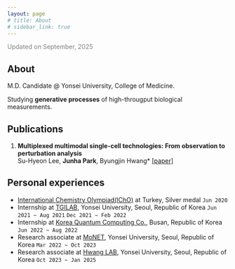 ```yaml
---
layout: page
# title: About
# sidebar_link: true
---
```


<span style="color:grey">Updated on September, 2025</span>

## About

M.D. Candidate @ Yonsei University, College of Medicine.

Studying **generative processes** of high-througput biological measurements.

## Publications
1. **Multiplexed multimodal single-cell technologies: From observation to perturbation analysis** <br/> Su-Hyeon Lee, **Junha Park**, Byungjin Hwang* [[paper]](https://doi.org/10.1016/j.mocell.2024.100147)

## Personal experiences
- [International Chemistry Olympiad(IChO)](https://icho2020.tubitak.gov.tr/) at Turkey, Silver medal `Jun 2020`
- Internship at [TGILAB](https://www.tgilab.org/), Yonsei University, Seoul, Republic of Korea `Jun 2021 ~ Aug 2021` `Dec 2021 ~ Feb 2022`
- Internship at [Korea Quantum Computing Co.](https://www.kqchub.com/), Busan, Republic of Korea `Jun 2022 ~ Aug 2022`
- Research associate at [MoNET](http://neuroimage.yonsei.ac.kr/), Yonsei University, Seoul, Republic of Korea `Mar 2022 ~ Oct 2023`
- Research associate at [Hwang LAB](https://sites.google.com/view/bhwanglabyonsei/), Yonsei University, Seoul, Republic of Korea `Oct 2023 ~ Jan 2025`

